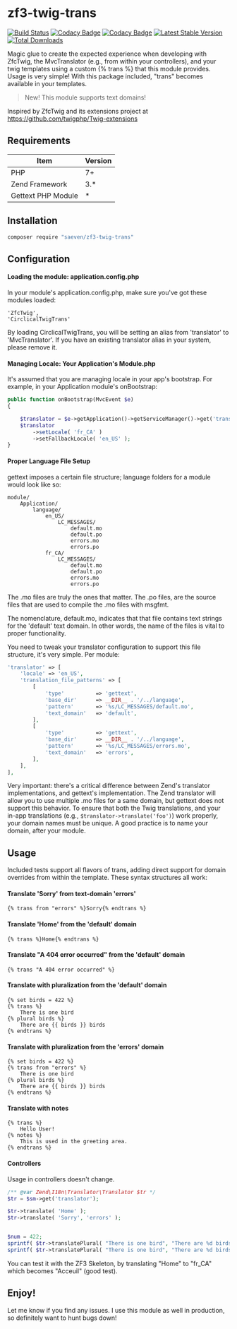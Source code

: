 # zf3-twig-trans

[![Build Status](https://travis-ci.org/Saeven/zf3-twig-trans.svg?branch=master)](https://travis-ci.org/Saeven/zf3-circlical-user)
[![Codacy Badge](https://api.codacy.com/project/badge/Grade/e9b80ae1c4c94159abe7bcb49b851cac)](https://www.codacy.com/app/saeven/zf3-twig-trans?utm_source=github.com&amp;utm_medium=referral&amp;utm_content=Saeven/zf3-twig-trans&amp;utm_campaign=Badge_Grade)
[![Codacy Badge](https://api.codacy.com/project/badge/Coverage/e9b80ae1c4c94159abe7bcb49b851cac)](https://www.codacy.com/app/saeven/zf3-twig-trans?utm_source=github.com&utm_medium=referral&utm_content=Saeven/zf3-twig-trans&utm_campaign=Badge_Coverage)
[![Latest Stable Version](https://poser.pugx.org/saeven/zf3-twig-trans/v/stable)](https://packagist.org/packages/saeven/zf3-twig-trans)
[![Total Downloads](https://poser.pugx.org/saeven/zf3-twig-trans/downloads)](https://packagist.org/packages/saeven/zf3-twig-trans)

Magic glue to create the expected experience when developing with ZfcTwig, the MvcTranslator (e.g., from within your controllers), and your twig templates using a custom {% trans %} that this module provides.  Usage is very simple! With this package included, "trans" becomes available in your templates.

> New! This module supports text domains!

Inspired by ZfcTwig and its extensions project at https://github.com/twigphp/Twig-extensions


## Requirements


|Item               |  Version     |
|-------------------|--------------|
|PHP                | 7+           |
|Zend Framework     | 3.*          |
|Gettext PHP Module | *            | 


## Installation

```js
composer require "saeven/zf3-twig-trans"
```

## Configuration


#### Loading the module: application.config.php

In your module's application.config.php, make sure you've got these modules loaded:

    'ZfcTwig',
    'CirclicalTwigTrans'

By loading CirclicalTwigTrans, you will be setting an alias from 'translator' to 'MvcTranslator'.  If you have an existing translator alias in your system, please remove it.

#### Managing Locale: Your Application's Module.php

It's assumed that you are managing locale in your app's bootstrap.  For example, in your Application module's onBootstrap:

```php
public function onBootstrap(MvcEvent $e)
{

    $translator = $e->getApplication()->getServiceManager()->get('translator');
    $translator
        ->setLocale( 'fr_CA' )
        ->setFallbackLocale( 'en_US' );
}
```

#### Proper Language File Setup

gettext imposes a certain file structure; language folders for a module would look like so:

```
module/
    Application/
        language/
            en_US/
                LC_MESSAGES/
                    default.mo
                    default.po
                    errors.mo
                    errors.po
            fr_CA/
                LC_MESSAGES/
                    default.mo
                    default.po
                    errors.mo
                    errors.po
```

The .mo files are truly the ones that matter.  The .po files, are the source files that are used to compile the .mo files with msgfmt.

The nomenclature, default.mo, indicates that that file contains text strings for the 'default' text domain.  In other words, the name of the files is vital to proper functionality.  

You need to tweak your translator configuration to support this file structure, it's very simple.  Per module:

```php
'translator' => [
    'locale' => 'en_US',
    'translation_file_patterns' => [
        [
            'type'          => 'gettext',
            'base_dir'      => __DIR__ . '/../language',
            'pattern'       => '%s/LC_MESSAGES/default.mo',
            'text_domain'   => 'default',
        ],
        [
            'type'          => 'gettext',
            'base_dir'      => __DIR__ . '/../language',
            'pattern'       => '%s/LC_MESSAGES/errors.mo',
            'text_domain'   => 'errors',
        ],
    ],
],
```

Very important: there's a critical difference between Zend's translator implementations, and gettext's implementation.  The Zend translator
will allow you to use multiple .mo files for a same domain, but gettext does not support this behavior.  To ensure that both the Twig translations, and
your in-app translations (e.g., `$translator->translate('foo')`) work properly, your domain names must be unique.  A good practice is to name your domain, 
after your module.

## Usage

Included tests support all flavors of trans, adding direct support for domain overrides from within the template.  These syntax structures all work:


#### Translate 'Sorry' from text-domain 'errors'
```twig
{% trans from "errors" %}Sorry{% endtrans %}
```

#### Translate 'Home' from the 'default' domain
```twig
{% trans %}Home{% endtrans %}
```


#### Translate "A 404 error occurred" from the 'default' domain
```twig
{% trans "A 404 error occurred" %}
```

#### Translate with pluralization from the 'default' domain
```twig
{% set birds = 422 %}
{% trans %}
    There is one bird
{% plural birds %}
    There are {{ birds }} birds
{% endtrans %}
```


#### Translate with pluralization from the 'errors' domain
```twig
{% set birds = 422 %}
{% trans from "errors" %}
    There is one bird
{% plural birds %}
    There are {{ birds }} birds
{% endtrans %}
```

#### Translate with notes
```twig
{% trans %}
    Hello User!
{% notes %}
    This is used in the greeting area.
{% endtrans %}
```

#### Controllers
Usage in controllers doesn't change.

```php
/** @var Zend\I18n\Translator\Translator $tr */
$tr = $sm->get('translator');

$tr->translate( 'Home' );
$tr->translate( 'Sorry', 'errors' );


$num = 422;
sprintf( $tr->translatePlural( "There is one bird", "There are %d birds", 422 ), $num );
sprintf( $tr->translatePlural( "There is one bird", "There are %d birds", 422, 'errors' ), $num );
```


You can test it with the ZF3 Skeleton, by translating "Home" to "fr_CA" which becomes "Acceuil" (good test).

## Enjoy!

Let me know if you find any issues.  I use this module as well in production, so definitely want to hunt bugs down!
